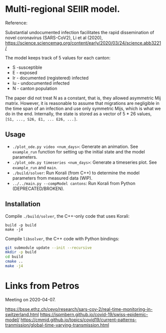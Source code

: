 # Multi-regional SEIIR model.

Reference:

Substantial undocumented infection facilitates the rapid dissemination of novel coronavirus (SARS-CoV2), Li et al (2020), https://science.sciencemag.org/content/early/2020/03/24/science.abb3221/

The model keeps track of 5 values for each canton:
- S -susceptible
- E - exposed
- Ir - documented (registered) infected
- Iu - undocumented infected
- N - canton population

The paper did not treat N as a constant, that is, they allowed asymmetric Mij matrix.
However, it is reasonable to assume that migrations are negligible in the time span of an infection and use only symmetric Mijs, which is what we do in the end.
Internally, the state is stored as a vector of 5 * 26 values, `[S1, ..., S26, E1, ... E26, ...]`.

## Usage

- `./plot_ode.py video <num_days>`: Generate an animation. See `example_run` function for setting up the initial state and the model parameters.
- `./plot_ode.py timeseries <num_days>`: Generate a timeseries plot. See `example_run` and `main`.
- `./build/solver`: Run Korali (from C++) to determine the model parameters from measured data (WIP).
- `../../main.py --compModel cantons`: Run Korali from Python (DEPRECATED/BROKEN).

## Installation

Compile `./build/solver`, the C++-only code that uses Korali:
```
build -p build
make -j4
```

Compile `libsolver`, the C++ code with Python bindings:
```bash
git submodule update --init --recursive
mkdir -p build
cd build
cmake ..
make -j4
```

# Links from Petros

Meeting on 2020-04-07.

<https://bsse.ethz.ch/cevo/research/sars-cov-2/real-time-monitoring-in-switzerland.html>
<https://ispmbern.github.io/covid-19/swiss-epidemic-model/>
<https://cmmid.github.io/topics/covid19/current-patterns-tranmission/global-time-varying-transmission.html>
